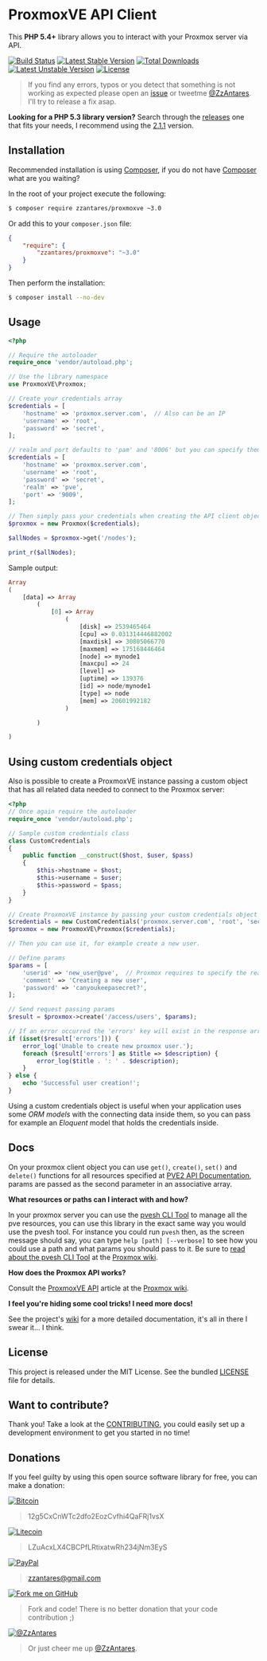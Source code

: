 ProxmoxVE API Client
====================

This **PHP 5.4+** library allows you to interact with your Proxmox server via API.

[![Build Status](https://travis-ci.org/ZzAntares/ProxmoxVE.svg?branch=master)](https://travis-ci.org/ZzAntares/ProxmoxVE)
[![Latest Stable Version](https://poser.pugx.org/zzantares/proxmoxve/v/stable.svg)](https://packagist.org/packages/zzantares/proxmoxve)
[![Total Downloads](https://poser.pugx.org/zzantares/proxmoxve/downloads.svg)](https://packagist.org/packages/zzantares/proxmoxve)
[![Latest Unstable Version](https://poser.pugx.org/zzantares/proxmoxve/v/unstable.svg)](https://packagist.org/packages/zzantares/proxmoxve)
[![License](https://poser.pugx.org/zzantares/proxmoxve/license.svg)](https://packagist.org/packages/zzantares/proxmoxve)

> If you find any errors, typos or you detect that something is not working as expected please open an [issue](https://github.com/ZzAntares/ProxmoxVE/issues/new) or tweetme [@ZzAntares](https://twitter.com/ZzAntares). I'll try to release a fix asap.

**Looking for a PHP 5.3 library version?** Search through the [releases](https://github.com/ZzAntares/ProxmoxVE/releases) one that fits your needs, I recommend using the [2.1.1](https://github.com/ZzAntares/ProxmoxVE/releases/tag/v2.1.1) version.

Installation
------------

Recommended installation is using [Composer], if you do not have [Composer] what are you waiting?

In the root of your project execute the following:

```sh
$ composer require zzantares/proxmoxve ~3.0
```

Or add this to your `composer.json` file:

```json
{
    "require": {
        "zzantares/proxmoxve": "~3.0"
    }
}
```

Then perform the installation:
```sh
$ composer install --no-dev
```

Usage
-----

```php
<?php

// Require the autoloader
require_once 'vendor/autoload.php';

// Use the library namespace
use ProxmoxVE\Proxmox;

// Create your credentials array
$credentials = [
    'hostname' => 'proxmox.server.com',  // Also can be an IP
    'username' => 'root',
    'password' => 'secret',
];

// realm and port defaults to 'pam' and '8006' but you can specify them like so
$credentials = [
    'hostname' => 'proxmox.server.com',
    'username' => 'root',
    'password' => 'secret',
    'realm' => 'pve',
    'port' => '9009',
];

// Then simply pass your credentials when creating the API client object.
$proxmox = new Proxmox($credentials);

$allNodes = $proxmox->get('/nodes');

print_r($allNodes);
```


Sample output:

```php
Array
(
    [data] => Array
        (
            [0] => Array
                (
                    [disk] => 2539465464
                    [cpu] => 0.031314446882002
                    [maxdisk] => 30805066770
                    [maxmem] => 175168446464
                    [node] => mynode1
                    [maxcpu] => 24
                    [level] =>
                    [uptime] => 139376
                    [id] => node/mynode1
                    [type] => node
                    [mem] => 20601992182
                )

        )

)
```

Using custom credentials object
-------------------------------

Also is possible to create a ProxmoxVE instance passing a custom object that has all related data needed to connect to the Proxmox server:

```php
<?php
// Once again require the autoloader
require_once 'vendor/autoload.php';

// Sample custom credentials class
class CustomCredentials
{
    public function __construct($host, $user, $pass)
    {
        $this->hostname = $host;
        $this->username = $user;
        $this->password = $pass;
    }
}

// Create ProxmoxVE instance by passing your custom credentials object
$credentials = new CustomCredentials('proxmox.server.com', 'root', 'secret');
$proxmox = new ProxmoxVE\Proxmox($credentials);

// Then you can use it, for example create a new user.

// Define params
$params = [
    'userid' => 'new_user@pve',  // Proxmox requires to specify the realm (see the docs)
    'comment' => 'Creating a new user',
    'password' => 'canyoukeepasecret?',
];

// Send request passing params
$result = $proxmox->create('/access/users', $params);

// If an error occurred the 'errors' key will exist in the response array
if (isset($result['errors'])) {
    error_log('Unable to create new proxmox user.');
    foreach ($result['errors'] as $title => $description) {
        error_log($title . ': ' . $description);
    }
} else {
    echo 'Successful user creation!';
}
```

Using a custom credentials object is useful when your application uses some *ORM models* with the connecting data inside them, so you can pass for example an *Eloquent* model that holds the credentials inside.


Docs
----

On your proxmox client object you can use `get()`, `create()`, `set()` and `delete()` functions for all resources specified at [PVE2 API Documentation], params are passed as the second parameter in an associative array.

**What resources or paths can I interact with and how?**

In your proxmox server you can use the [pvesh CLI Tool](http://pve.proxmox.com/wiki/Proxmox_VE_API#Using_.27pvesh.27_to_access_the_API) to manage all the pve resources, you can use this library in the exact same way you would use the pvesh tool. For instance you could run `pvesh` then, as the screen message should say, you can type `help [path] [--verbose]` to see how you could use a path and what params you should pass to it. Be sure to [read about the pvesh CLI Tool](http://pve.proxmox.com/wiki/Proxmox_VE_API#Using_.27pvesh.27_to_access_the_API) at the [Proxmox wiki].

**How does the Proxmox API works?**

Consult the [ProxmoxVE API] article at the [Proxmox wiki].

**I feel you're hiding some cool tricks! I need more docs!**

See the project's [wiki](https://github.com/ZzAntares/ProxmoxVE/wiki) for a more
detailed documentation, it's all in there I swear it... I think.


License
-------

This project is released under the MIT License. See the bundled [LICENSE] file for details.


Want to contribute?
--------------------

Thank you! Take a look at the [CONTRIBUTING], you could easily set up a development environment to get you started in no time!


Donations
---------

If you feel guilty by using this open source software library for free, you can make a donation:

[![Bitcoin](https://lh6.googleusercontent.com/-otZw6Z5QKfQ/U6tqGsLBWYI/AAAAAAAAB-8/kvXncUJKKpU/w100-h36-no/bitcoin_accepted_here2.png)](https://blockchain.info/address/12g5CxCnWTc2dfo2EozCvfhi4QaFRj1vsX)

> 12g5CxCnWTc2dfo2EozCvfhi4QaFRj1vsX


[![Litecoin](https://lh3.googleusercontent.com/-s0Z7VSNScBU/U6tqGnAU5DI/AAAAAAAAB-0/fqaowxhOoBg/w100-h36-no/litecoin-accepted2.jpg)](http://ltc.blockr.io/address/info/LZuAcxLX4CBCPfLRtixatwRh234jNm3EyS)

> LZuAcxLX4CBCPfLRtixatwRh234jNm3EyS


[![PayPal](https://lh5.googleusercontent.com/-bQoXNrSpb8M/U6tqGqAFQUI/AAAAAAAAB-4/OkjaZ2ZQCUc/w100-h26-no/pp-logo-100px.png)](https://www.paypal.com/mx/cgi-bin/webscr?cmd=%5fsend%2dmoney&nav=1)

> zzantares@gmail.com


[![Fork me on GitHub](https://lh4.googleusercontent.com/-02ApStd24fs/U6t2PxxAQVI/AAAAAAAACAE/koI2tECOE60/w81-h32-no/GitHubForkButton.png)](https://github.com/ZzAntares/ProxmoxVE/fork)

> Fork and code! There is no better donation that your code contribution ;)


[![@ZzAntares](https://lh4.googleusercontent.com/-y60LB84GXNk/U-gGlzNHUGI/AAAAAAAACDs/cuhszQOezYE/s50-no/twitter-logo.png)](https://twitter.com/ZzAntares)

> Or just cheer me up [@ZzAntares](https://twitter.com/ZzAntares).


[LICENSE]:./LICENSE
[CONTRIBUTING]:./CONTRIBUTING.md
[PVE2 API Documentation]:http://pve.proxmox.com/pve-docs/api-viewer/index.html
[ProxmoxVE API]:http://pve.proxmox.com/wiki/Proxmox_VE_API
[Proxmox wiki]:http://pve.proxmox.com/wiki
[Composer]:https://getcomposer.org/
